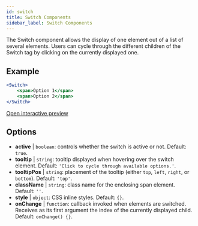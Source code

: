 ```yaml
---
id: switch
title: Switch Components
sidebar_label: Switch Components
---
```


The Switch component allows the display of one element out of a list of several elements. Users can cycle through the different children of the Switch tag by clicking on the currently displayed one.

## Example

```jsx live
<Switch>
    <span>Option 1</span>
    <span>Option 2</span>
</Switch>
```

[Open interactive preview](https://isle.heinz.cmu.edu/components/switch/)

## Options

* __active__ | `boolean`: controls whether the switch is active or not. Default: `true`.
* __tooltip__ | `string`: tooltip displayed when hovering over the switch element. Default: `'Click to cycle through available options.'`.
* __tooltipPos__ | `string`: placement of the tooltip (either `top`, `left`, `right`, or `bottom`). Default: `'top'`.
* __className__ | `string`: class name for the enclosing span element. Default: `''`.
* __style__ | `object`: CSS inline styles. Default: `{}`.
* __onChange__ | `function`: callback invoked when elements are switched. Receives as its first argument the index of the currently displayed child. Default: `onChange() {}`.
